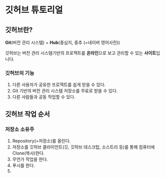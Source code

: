 # 깃허브 튜토리얼

## 깃허브란?
<b>Git</b>(버전 관리 시스템) + <b>Hub</b>(중심지, 중추 (=네이버 영어사전))

깃허브는 버전 관리 시스템기반의 프로젝트를 <b>온라인</b>으로 보고 관리할 수 있는 <b>사이트</b>입니다.

### 깃허브의 기능
1. 다른 사용자가 공유한 프로젝트를 쉽게 받을 수 있다.
2. Git 기반의 버전 관리 시스템 저장소를 무료로 받을 수 있다.
3. 다른 사람들과 공동 작업할 수 있다.

## 깃허브 작업 순서

### 저장소 소유주
1. Repository(=저장소)를 올린다.
2. 저장소를 깃허브 클라이언트(깃, 깃허브 데스크탑, 소스트리 등)를 통해 컴퓨터에 Clone(복사)한다.
3. 무언가 작업을 한다.
4. 푸시를 한다.
5. 
<!--stackedit_data:
eyJoaXN0b3J5IjpbNDMxNDk0OTQyLC0xNTA2NDA3MDQwLDE0Mj
U3MjE4NDIsMjA2OTcyNjk1MF19
-->